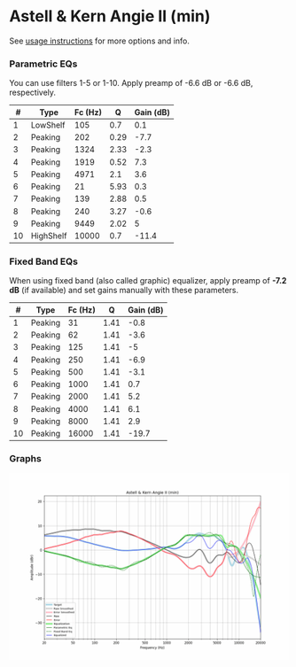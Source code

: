 # Astell & Kern Angie II (min)
See [usage instructions](https://github.com/jaakkopasanen/AutoEq#usage) for more options and info.

### Parametric EQs
You can use filters 1-5 or 1-10. Apply preamp of -6.6 dB or -6.6 dB, respectively.

|   # | Type      |   Fc (Hz) |    Q |   Gain (dB) |
|-----|-----------|-----------|------|-------------|
|   1 | LowShelf  |       105 | 0.7  |         0.1 |
|   2 | Peaking   |       202 | 0.29 |        -7.7 |
|   3 | Peaking   |      1324 | 2.33 |        -2.3 |
|   4 | Peaking   |      1919 | 0.52 |         7.3 |
|   5 | Peaking   |      4971 | 2.1  |         3.6 |
|   6 | Peaking   |        21 | 5.93 |         0.3 |
|   7 | Peaking   |       139 | 2.88 |         0.5 |
|   8 | Peaking   |       240 | 3.27 |        -0.6 |
|   9 | Peaking   |      9449 | 2.02 |         5   |
|  10 | HighShelf |     10000 | 0.7  |       -11.4 |

### Fixed Band EQs
When using fixed band (also called graphic) equalizer, apply preamp of **-7.2 dB** (if available) and set gains manually with these parameters.

|   # | Type    |   Fc (Hz) |    Q |   Gain (dB) |
|-----|---------|-----------|------|-------------|
|   1 | Peaking |        31 | 1.41 |        -0.8 |
|   2 | Peaking |        62 | 1.41 |        -3.6 |
|   3 | Peaking |       125 | 1.41 |        -5   |
|   4 | Peaking |       250 | 1.41 |        -6.9 |
|   5 | Peaking |       500 | 1.41 |        -3.1 |
|   6 | Peaking |      1000 | 1.41 |         0.7 |
|   7 | Peaking |      2000 | 1.41 |         5.2 |
|   8 | Peaking |      4000 | 1.41 |         6.1 |
|   9 | Peaking |      8000 | 1.41 |         2.9 |
|  10 | Peaking |     16000 | 1.41 |       -19.7 |

### Graphs
![](./Astell%20&%20Kern%20Angie%20II%20(min).png)
